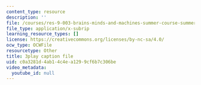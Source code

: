 ```yaml
---
content_type: resource
description: ''
file: /courses/res-9-003-brains-minds-and-machines-summer-course-summer-2015/c0a3281d4ab14c4ea1299cf6b7c306be_NRygklHAoEw.srt
file_type: application/x-subrip
learning_resource_types: []
license: https://creativecommons.org/licenses/by-nc-sa/4.0/
ocw_type: OCWFile
resourcetype: Other
title: 3play caption file
uid: c0a3281d-4ab1-4c4e-a129-9cf6b7c306be
video_metadata:
  youtube_id: null
---
```

